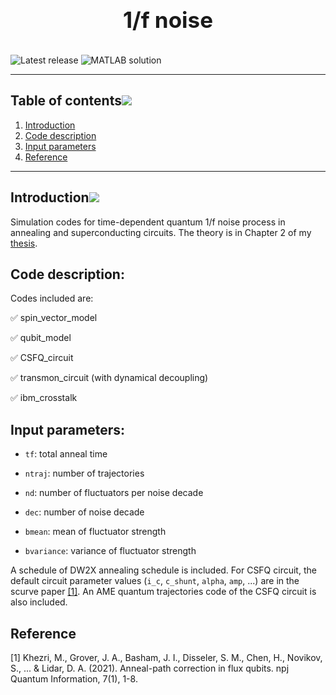 <h1 align="center" style="display: block; font-size: 2.5em; font-weight: bold; margin-block-start: 1em; margin-block-end: 1em;">
<br><br><strong> 1/f noise</strong>
</h1>

![Latest release](https://img.shields.io/github/v/release/aregtech/areg-sdk?label=%20%F0%9F%93%A3%20Latest%20release&style=flat&logoColor=b0c0c0&labelColor=363D44)
<img src="https://img.shields.io/badge/MATLAB-R2022a-BLUE.svg" alt="MATLAB solution"/>

---
## Table of contents[![](./docs/img/pin.svg)](#table-of-contents)
1. [Introduction](#introduction)
2. [Code description](#codedescription)
3. [Input parameters](#inputparameters)
4. [Reference](#reference)
---
## Introduction[![](./docs/img/pin.svg)](#introduction)
Simulation codes for time-dependent quantum 1/f noise process in annealing and superconducting circuits. The theory is in Chapter 2 of my [thesis](https://github.com/USCqserver/1fnoise/blob/master/Kawa_Yip_thesis.pdf). 

## Code description: <a name="codedescription"></a>
Codes included are:

:white_check_mark: spin_vector_model

:white_check_mark: qubit_model

:white_check_mark: CSFQ_circuit 

:white_check_mark: transmon_circuit (with dynamical decoupling)

:white_check_mark: ibm_crosstalk


## Input parameters: <a name="inputparameters"></a>

- `tf`: total anneal time

- `ntraj`: number of trajectories

- `nd`: number of fluctuators per noise decade

- `dec`: number of noise decade

- `bmean`: mean of fluctuator strength

- `bvariance`: variance of fluctuator strength 

A schedule of DW2X annealing schedule is included. For CSFQ circuit, the default circuit parameter values (`i_c`, `c_shunt`, `alpha`, `amp`, ...) are in the scurve paper [[1]](#1). An AME quantum trajectories code of the CSFQ circuit is also included.

## Reference <a name="reference"></a>
<a id="1">[1]</a> 
Khezri, M., Grover, J. A., Basham, J. I., Disseler, S. M., Chen, H., Novikov, S., ... & Lidar, D. A. (2021). Anneal-path correction in flux qubits. npj Quantum Information, 7(1), 1-8.

